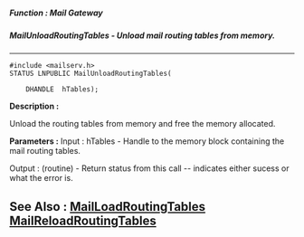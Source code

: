 ##### Function : Mail Gateway
##### MailUnloadRoutingTables - Unload mail routing tables from memory.
---
```
#include <mailserv.h>
STATUS LNPUBLIC MailUnloadRoutingTables(

	DHANDLE  hTables);
```
**Description :**

Unload the routing tables from memory and free the memory allocated.

**Parameters :**
Input :
hTables  -  Handle to the memory block containing the mail routing tables.

Output :
(routine)  -  Return status from this call -- indicates either sucess or what the error is.



**See Also :**
[MailLoadRoutingTables](/reference/Func/MailLoadRoutingTables)
[MailReloadRoutingTables](/reference/Func/MailReloadRoutingTables)
---
